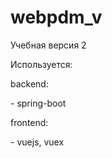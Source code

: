 # webpdm_v
<p>
Учебная версия 2
</p>
<p>
Используется:
  </p>
  <p> backend:</p>
  <p>  - spring-boot</p>
  <p> frontend:</p>
  <p>  - vuejs, vuex</p>
   
